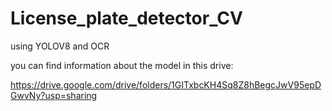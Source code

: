 # License_plate_detector_CV
using YOLOV8 and OCR

you can find information about the model in this drive:

https://drive.google.com/drive/folders/1GITxbcKH4Sq8Z8hBegcJwV95epDGwvNy?usp=sharing
